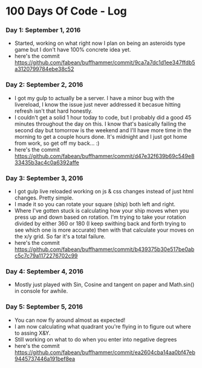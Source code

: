 # 100 Days Of Code - Log

### Day 1: September 1, 2016
- Started, working on what right now I plan on being an asteroids type game but I don't have 100% concrete idea yet.
- here's the commit https://github.com/fabean/buffhammer/commit/9ca7a7dc1d1ee347ffdb5a3120799784ebe38c52

### Day 2: September 2, 2016
- I got my gulp to actually be a server. I have a minor bug with the livereload, I know the issue just never addressed it becasue hitting refresh isn't that hard honestly.
- I couldn't get a solid 1 hour today to code, but I probably did a good 45 minutes throughout the day on this. I know that's basically failing the second day but tomorrow is the weekend and I'll have more time in the morning to get a couple hours done. It's midnight and I just got home from work, so get off my back... :)
- here's the commit https://github.com/fabean/buffhammer/commit/d47e32f639b69c549e833435b3ac4c0a6392affe

### Day 3: September 3, 2016
- I got gulp live reloaded working on js & css changes instead of just html changes. Pretty simple.
- I made it so you can rotate your square (ship) both left and right.
- Where I've gotten stuck is calculating how your ship moves when you press up and down based on rotation. I'm trying to take your rotation divided by either 360 or 180 (I keep swithing back and forth trying to see which one is more accurate) then with that calculate your moves on the x/y grid. So far it's a total failure.
- here's the commit https://github.com/fabean/buffhammer/commit/b439375b30e517be0abc5c7c79a1172276702c99

### Day 4: September 4, 2016
- Mostly just played with Sin, Cosine and tangent on paper and Math.sin() in console for awhile.

### Day 5: September 5, 2016
- You can now fly around almost as expected!
- I am now calculating what quadrant you're flying in to figure out where to assing X&Y.
- Still working on what to do when you enter into negative degrees
- here's the commit https://github.com/fabean/buffhammer/commit/ea2604cba14aa0bf47eb9445737446a191bef8ea

